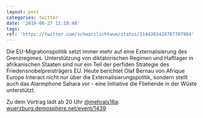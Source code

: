 ```yaml
---
layout: post
categories: twitter
date: '2019-06-27 11:18:48'
tags: 
ref: 'https://twitter.com/schwarzlichtwue/status/1144203420787707904'
---
```

Die EU-Migrationspolitik setzt immer mehr auf eine Externalisierung des  Grenzregimes. Unterstützung von diktatorischen Regimen und Haftlager in  afrikanischen Staaten sind nur ein Teil der perfiden Strategie des  Friedensnobelpreisträgers EU.
Heute berichtet Olaf Bernau von Afrique Europe Interact nicht nur über die Externalisierungspolitik, sondern stellt auch das Alarmphone Sahara vor - eine Initiative die Fliehende in der Wüste unterstützt.



Zu dem Vortrag lädt ab 20 Uhr [@mehrals16a](https://twitter.com/mehrals16a): [wuerzburg.demosphere.net/event/1439](https://wuerzburg.demosphere.net/event/1439)